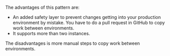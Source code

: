 The advantages of this pattern are:

* An added safety layer to prevent changes getting into your production environment by mistake. You have to do a pull request in GitHub to copy work between environments.
* It supports more than two instances.

The disadvantages is more manual steps to copy work between environments.

